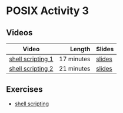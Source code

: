 # POSIX Activity 3

## Videos

| Video | Length | Slides |
|-------|-------:|--------|
| [shell scripting 1](https://web.microsoftstream.com/video/bbe017bf-c1b6-44a0-96cf-ef79a9b17f0e) | 17 minutes |  [slides](https://uob-my.sharepoint.com/:b:/g/personal/me17847_bristol_ac_uk/Ebuz7SukPjRLhMYQd3NJRkkBhgkFxVutnYmcv622ePSxkg?e=8hhLWP) |
| [shell scripting 2](https://web.microsoftstream.com/video/0a2a65bc-1655-4089-984f-53c9400dc2d3) | 21 minutes |  [slides](https://uob-my.sharepoint.com/:b:/g/personal/me17847_bristol_ac_uk/EVMTcoOLqmVNiflYUpHfRhMB1XzttL_7gHYOux1qznX4ZA?e=mXRBtE) |


## Exercises

  - [shell scripting](./script.md)
